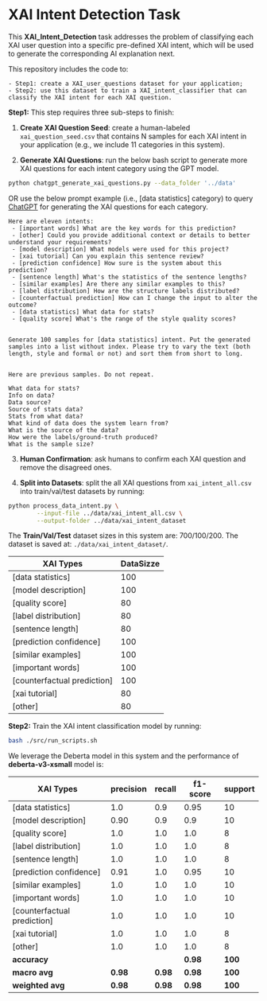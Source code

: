 
# XAI Intent Detection Task

This **XAI_Intent_Detection** task addresses the problem of classifying each XAI user question into a specific pre-defined XAI intent, which will be used to generate the corresponding AI explanation next. 

This repository includes the code to: 

    - Step1: create a XAI_user_questions dataset for your application;
    - Step2: use this dataset to train a XAI_intent_classifier that can classify the XAI intent for each XAI question.


**Step1:** This step requires three sub-steps to finish:

1. **Create XAI Question Seed**: create a human-labeled `xai_question_seed.csv` that contains N samples for each XAI intent in your application (e.g., we include 11 categories in this system).

2. **Generate XAI Questions**: run the below bash script to generate more XAI questions for each intent category using the GPT model.
```bash
python chatgpt_generate_xai_questions.py --data_folder '../data'
```

OR use the below prompt example (i.e., [data statistics] category) to query [ChatGPT](https://chat.openai.com/) for generating the XAI questions for each category.

```
Here are eleven intents:
 - [important words] What are the key words for this prediction?
 - [other] Could you provide additional context or details to better understand your requirements?
 - [model description] What models were used for this project?
 - [xai tutorial] Can you explain this sentence review?
 - [prediction confidence] How sure is the system about this prediction?
 - [sentence length] What's the statistics of the sentence lengths?
 - [similar examples] Are there any similar examples to this?
 - [label distribution] How are the structure labels distributed?
 - [counterfactual prediction] How can I change the input to alter the outcome?
 - [data statistics] What data for stats?
 - [quality score] What's the range of the style quality scores?


Generate 100 samples for [data statistics] intent. Put the generated samples into a list without index. Please try to vary the text (both length, style and formal or not) and sort them from short to long.


Here are previous samples. Do not repeat.

What data for stats?
Info on data?
Data source?
Source of stats data?
Stats from what data?
What kind of data does the system learn from?
What is the source of the data?
How were the labels/ground-truth produced?
What is the sample size?
```


3. **Human Confirmation**: ask humans to confirm each XAI question and remove the disagreed ones.

4. **Split into Datasets**: split the all XAI questions from `xai_intent_all.csv` into train/val/test datasets by running:
```bash
python process_data_intent.py \
        --input-file ../data/xai_intent_all.csv \
        --output-folder ../data/xai_intent_dataset
```


The **Train/Val/Test** dataset sizes in this system are: 700/100/200. The dataset is saved at: `./data/xai_intent_dataset/`.


| **XAI Types**               | **DataSizze** |
|-----------------------------|---------------|
| [data statistics]           | 100           |
| [model description]         | 100           |
| [quality score]             | 80            |
| [label distribution]        | 80            |
| [sentence length]           | 80            |
| [prediction confidence]     | 100           |
| [similar examples]          | 100           |
| [important words]           | 100           |
| [counterfactual prediction] | 100           |
| [xai tutorial]              | 80            |
| [other]                     | 80            |






**Step2:** Train the XAI intent classification model by running:
```bash
bash ./src/run_scripts.sh
```

We leverage the Deberta model in this system and the performance of **deberta-v3-xsmall** model is:

| **XAI Types**               | **precision** | **recall** | **f1-score** | **support** |
|-----------------------------|---------------|------------|--------------|-------------|
| [data statistics]           | 1.0           | 0.9        | 0.95         | 10          |
| [model description]         | 0.90          | 0.9        | 0.9          | 10          |
| [quality score]             | 1.0           | 1.0        | 1.0          | 8           |
| [label distribution]        | 1.0           | 1.0        | 1.0          | 8           |
| [sentence length]           | 1.0           | 1.0        | 1.0          | 8           |
| [prediction confidence]     | 0.91          | 1.0        | 0.95         | 10          |
| [similar examples]          | 1.0           | 1.0        | 1.0          | 10          |
| [important words]           | 1.0           | 1.0        | 1.0          | 10          |
| [counterfactual prediction] | 1.0           | 1.0        | 1.0          | 10          |
| [xai tutorial]              | 1.0           | 1.0        | 1.0          | 8           |
| [other]                     | 1.0           | 1.0        | 1.0          | 8           |
| **accuracy**                |               |            | **0.98**     | **100**     |
| **macro avg**               | **0.98**      | **0.98**   | **0.98**     | **100**     |
| **weighted avg**            | **0.98**      | **0.98**   | **0.98**     | **100**     |



